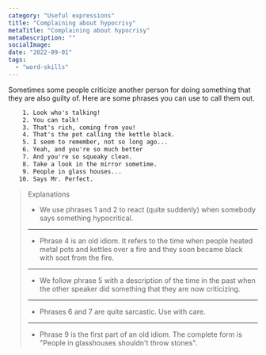 ```yaml
---
category: "Useful expressions"
title: "Complaining about hypocrisy"
metaTitle: "Complaining about hypocrisy"
metaDescription: ""
socialImage:
date: "2022-09-01"
tags:
  - "word-skills"
---
```


Sometimes some people criticize another person for doing something that they are also guilty of. Here are some phrases you can use to call them out.

```txt
    1. Look who's talking!
    2. You can talk!
    3. That's rich, coming from you!
    4. That's the pot calling the kettle black.
    5. I seem to remember, not so long ago...
    6. Yeah, and you're so much better
    7. And you're so squeaky clean.
    8. Take a look in the mirror sometime.
    9. People in glass houses...
   10. Says Mr. Perfect.
```

> Explanations
>
> - We use phrases 1 and 2 to react (quite suddenly) when somebody says something hypocritical.
>
> ---
>
> - Phrase 4 is an old idiom. It refers to the time when people heated metal pots and kettles over a fire and they soon became black with soot from the fire.
>
> ---
>
> - We follow phrase 5 with a description of the time in the past when the other speaker did something that they are now criticizing.
>
> ---
>
> - Phrases 6 and 7 are quite sarcastic. Use with care.
>
> ---
>
> - Phrase 9 is the first part of an old idiom. The complete form is "People in glasshouses shouldn't throw stones".
